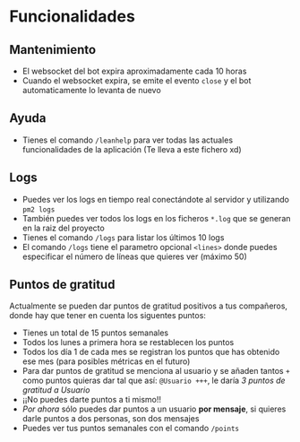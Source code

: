 # Funcionalidades

## Mantenimiento
- El websocket del bot expira aproximadamente cada 10 horas
- Cuando el websocket expira, se emite el evento `close` y el bot automaticamente lo levanta de nuevo

## Ayuda
- Tienes el comando `/leanhelp` para ver todas las actuales funcionalidades de la aplicación (Te lleva a este fichero xd)

## Logs
- Puedes ver los logs en tiempo real conectándote al servidor y utilizando `pm2 logs`
- También puedes ver todos los logs en los ficheros `*.log` que se generan en la raiz del proyecto
- Tienes el comando `/logs` para listar los últimos 10 logs
- El comando `/logs` tiene el parametro opcional `<lines>` donde puedes especificar el número de líneas que quieres ver (máximo 50)

## Puntos de gratitud
Actualmente se pueden dar puntos de gratitud positivos a tus compañeros, donde hay que tener en cuenta los siguentes puntos:
- Tienes un total de 15 puntos semanales
- Todos los lunes a primera hora se restablecen los puntos
- Todos los día 1 de cada mes se registran los puntos que has obtenido ese mes (para posibles métricas en el futuro)
- Para dar puntos de gratitud se menciona al usuario y se añaden tantos `+` como puntos quieras dar tal que así: `@Usuario +++`, le daría *3 puntos de gratitud a Usuario*
- ¡¡No puedes darte puntos a ti mismo!!
- *Por ahora* sólo puedes dar puntos a un usuario **por mensaje**, si quieres darle puntos a dos personas, son dos mensajes
- Puedes ver tus puntos semanales con el comando `/points`
